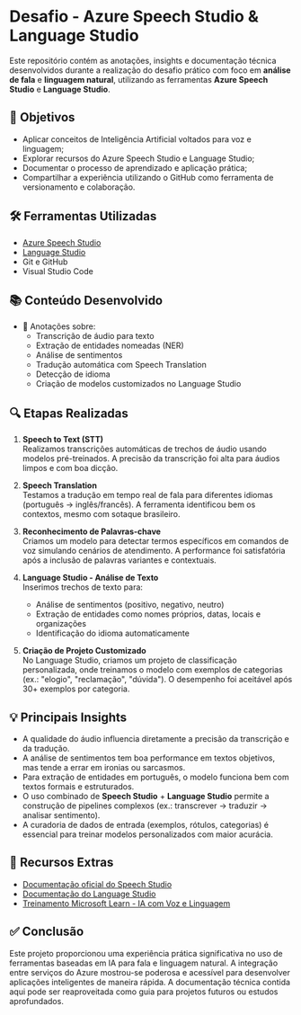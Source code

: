 # Desafio - Azure Speech Studio & Language Studio

Este repositório contém as anotações, insights e documentação técnica desenvolvidos durante a realização do desafio prático com foco em **análise de fala** e **linguagem natural**, utilizando as ferramentas **Azure Speech Studio** e **Language Studio**.

## 🎯 Objetivos

- Aplicar conceitos de Inteligência Artificial voltados para voz e linguagem;
- Explorar recursos do Azure Speech Studio e Language Studio;
- Documentar o processo de aprendizado e aplicação prática;
- Compartilhar a experiência utilizando o GitHub como ferramenta de versionamento e colaboração.

## 🛠️ Ferramentas Utilizadas

- [Azure Speech Studio](https://speech.microsoft.com/)
- [Language Studio](https://language.cognitive.azure.com/)
- Git e GitHub
- Visual Studio Code

## 📚 Conteúdo Desenvolvido

- 📝 Anotações sobre:
  - Transcrição de áudio para texto
  - Extração de entidades nomeadas (NER)
  - Análise de sentimentos
  - Tradução automática com Speech Translation
  - Detecção de idioma
  - Criação de modelos customizados no Language Studio

## 🔍 Etapas Realizadas

1. **Speech to Text (STT)**  
   Realizamos transcrições automáticas de trechos de áudio usando modelos pré-treinados. A precisão da transcrição foi alta para áudios limpos e com boa dicção.

2. **Speech Translation**  
   Testamos a tradução em tempo real de fala para diferentes idiomas (português → inglês/francês). A ferramenta identificou bem os contextos, mesmo com sotaque brasileiro.

3. **Reconhecimento de Palavras-chave**  
   Criamos um modelo para detectar termos específicos em comandos de voz simulando cenários de atendimento. A performance foi satisfatória após a inclusão de palavras variantes e contextuais.

4. **Language Studio - Análise de Texto**  
   Inserimos trechos de texto para:
   - Análise de sentimentos (positivo, negativo, neutro)
   - Extração de entidades como nomes próprios, datas, locais e organizações
   - Identificação do idioma automaticamente

5. **Criação de Projeto Customizado**  
   No Language Studio, criamos um projeto de classificação personalizada, onde treinamos o modelo com exemplos de categorias (ex.: "elogio", "reclamação", "dúvida"). O desempenho foi aceitável após 30+ exemplos por categoria.

## 💡 Principais Insights

- A qualidade do áudio influencia diretamente a precisão da transcrição e da tradução.
- A análise de sentimentos tem boa performance em textos objetivos, mas tende a errar em ironias ou sarcasmos.
- Para extração de entidades em português, o modelo funciona bem com textos formais e estruturados.
- O uso combinado de **Speech Studio** + **Language Studio** permite a construção de pipelines complexos (ex.: transcrever → traduzir → analisar sentimento).
- A curadoria de dados de entrada (exemplos, rótulos, categorias) é essencial para treinar modelos personalizados com maior acurácia.

## 📎 Recursos Extras

- [Documentação oficial do Speech Studio](https://learn.microsoft.com/azure/cognitive-services/speech-service/)
- [Documentação do Language Studio](https://learn.microsoft.com/azure/cognitive-services/language-service/)
- [Treinamento Microsoft Learn - IA com Voz e Linguagem](https://learn.microsoft.com/training/)

## ✅ Conclusão

Este projeto proporcionou uma experiência prática significativa no uso de ferramentas baseadas em IA para fala e linguagem natural. A integração entre serviços do Azure mostrou-se poderosa e acessível para desenvolver aplicações inteligentes de maneira rápida. A documentação técnica contida aqui pode ser reaproveitada como guia para projetos futuros ou estudos aprofundados.
